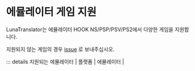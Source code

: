 # 에뮬레이터 게임 지원

LunaTranslator는 에뮬레이터 HOOK NS/PSP/PSV/PS2에서 다양한 게임을 지원합니다.

지원되지 않는 게임의 경우 [issue](https://lunatranslator.org/Resource/game_support) 로 보내주십시오.

::: details 지원되는 에뮬레이터
| 플랫폼 | 에뮬레이터 |
